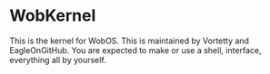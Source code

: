 # WobKernel
This is the kernel for WobOS. This is maintained by Vortetty and EagleOnGitHub. You are expected to make or use a shell, interface, everything all by yourself.
